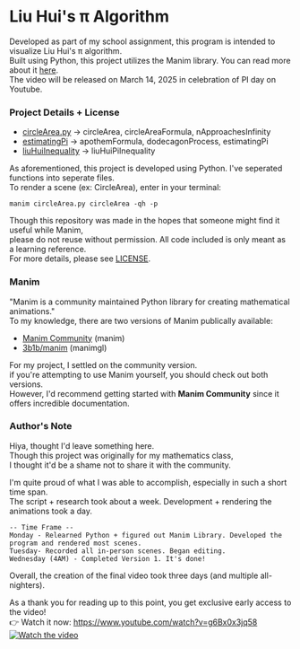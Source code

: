# Liu Hui's π Algorithm
Developed as part of my school assignment, this program is intended to visualize Liu Hui's π algorithm. </br>
Built using Python, this project utilizes the Manim library. You can read more about it [here](https://github.com/EmperorMurfy/Liu_Hui_Pi_Algorithm/new/main?readme=1). </br>
The video will be released on March 14, 2025 in celebration of PI day on Youtube. </br>

### Project Details + License
- [circleArea.py](https://github.com/EmperorMurfy/Liu_Hui_Pi_Algorithm/blob/main/circleArea.py) -> circleArea, circleAreaFormula, nApproachesInfinity
- [estimatingPi](https://github.com/EmperorMurfy/Liu_Hui_Pi_Algorithm/blob/main/estimatingPi.py) -> apothemFormula, dodecagonProcess, estimatingPi
- [liuHuiInequality](https://github.com/EmperorMurfy/Liu_Hui_Pi_Algorithm/blob/main/liuHuiPiInequality.py) -> liuHuiPiInequality

As aforementioned, this project is developed using Python. I've seperated functions into seperate files. </br>
To render a scene (ex: CircleArea), enter in your terminal:
```
manim circleArea.py circleArea -qh -p
```

Though this repository was made in the hopes that someone might find it useful while Manim, </br>
please do not reuse without permission. All code included is only meant as a learning reference. </br>
For more details, please see [LICENSE](https://github.com/EmperorMurfy/Liu_Hui_Pi_Algorithm/blob/main/LICENSE). </br> 
 
### Manim
"Manim is a community maintained Python library for creating mathematical animations." </br>
To my knowledge, there are two versions of Manim publically available:
- [Manim Community](https://www.manim.community/) (manim)
- [3b1b/manim](https://github.com/3b1b/manim) (manimgl)

For my project, I settled on the community version. </br>
if you're attempting to use Manim yourself, you should check out both versions.  </br>
However, I'd recommend getting started with **Manim Community** since it offers incredible documentation. 


### Author's Note
Hiya, thought I'd leave something here. </br>
Though this project was originally for my mathematics class, </br>
I thought it'd be a shame not to share it with the community. </br>

I'm quite proud of what I was able to accomplish, especially in such a short time span. </br>
The script + research took about a week. Development + rendering the animations took a day. </br>

```
-- Time Frame --
Monday - Relearned Python + figured out Manim Library. Developed the program and rendered most scenes.
Tuesday- Recorded all in-person scenes. Began editing.
Wednesday (4AM) - Completed Version 1. It's done!
```
Overall, the creation of the final video took three days (and multiple all-nighters). </br>

As a thank you for reading up to this point, you get exclusive early access to the video! </br> 
👉 Watch it now: https://www.youtube.com/watch?v=g6Bx0x3jq58 </br>
[![Watch the video](https://img.youtube.com/vi/g6Bx0x3jq58/0.jpg)]()
